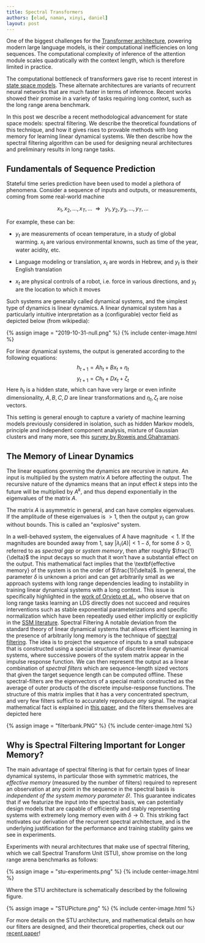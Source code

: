 ```yaml
---
title: Spectral Transformers
authors: [elad, naman, xinyi, daniel]
layout: post
---
```


One of the biggest challenges for the [Transformer architecture](https://proceedings.neurips.cc/paper_files/paper/2017/hash/3f5ee243547dee91fbd053c1c4a845aa-Abstract.html), powering modern large language models, is their computational inefficiencies on long sequences. The computational complexity of inference of the attention module scales quadratically with the context length, which is therefore limited in practice.  

The computational bottleneck of transformers gave rise to recent interest in [state space models](https://arxiv.org/abs/2312.00752). These alternate architectures are variants of recurrent neural networks that are much faster in terms of inference. Recent works showed their promise in a variety of tasks requiring long context, such as the long range arena benchmark. 

In this post we describe a recent methodological advancement for state space models: spectral filtering. We describe the theoretical foundations of this technique, and how it gives rises to provable methods with long memory for learning linear dynamical systems. We then describe how the spectral filtering algorithm can be used for designing neural architectures and preliminary results in long range tasks.   

## Fundamentals of Sequence Prediction 

Stateful time series prediction have been used to model a plethora of phenomena. Consider a sequence of inputs and outputs, or measurements, coming from some real-world machine 

$$x_1,x_2, \ldots , x_T , \ldots   \ \ \Rightarrow  \ \ \ y_1,y_2, y_3 , \ldots, y_T , \ldots $$

For example, these can be:

-   $y_t$ are measurements of ocean temperature, in a study of global warming. $x_t$ are various environmental knowns, such as time of the year, water acidity, etc.


-   Language modeling or translation, $x_t$ are words in Hebrew, and $y_t$ is their English translation


-   $x_t$ are physical controls of a robot, i.e. force in various directions, and $y_t$ are the location to which it moves

Such systems are generally called dynamical systems, and the simplest type of dynamics is linear dynamics. A linear dynamical system has a particularly intuitive interpretation as a (configurable) vector field as depicted below (from wikipedia):

{% assign image = "2019-10-31-null.png" %} 
{% include center-image.html %}

For linear dynamical systems, the output is generated according to the following equations:
$$h_{t+1}  = A h_t + B x_t + \eta_t $$
$$y_{t+1}   = C h_t + D x_t + \zeta_t $$
Here $h_t$ is a hidden state, which can have very large or even infinite dimensionality, $A,B,C,D$ are linear transformations and $\eta_t,\zeta_t$ are noise vectors.


This setting is general enough to capture a variety of machine learning models previously considered in isolation, such as hidden Markov models, principle and independent component analysis, mixture of Gaussian clusters and many more, see this [survey by Roweis and Ghahramani](https://cs.nyu.edu/~roweis/papers/NC110201.pdf).

## The Memory of Linear Dynamics 

The linear equations governing the dynamics are recursive in nature. An input is multiplied by the system matrix $A$ before affecting the output. The recursive nature of the dynamics means that an input effect $k$ steps into the future will be multiplied by $A^k$, and thus depend exponentially in the eigenvalues of the matrix $A$. 

The matrix $A$ is asymmetric in general, and can have complex eigenvalues. If the amplitude of these eigenvalues is $>1$, then the output $y_t$ can grow without bounds. This is called an "explosive" system. 

In a well-behaved system, the eigenvalues of $A$ have magnitude $<1$. If the magnitudes are bounded away from $1$, say $|\lambda_i (A)| < 1- \delta$, for some $\delta > 0$, referred to as *spectral gap* or *system memory*, then after roughly $\frac{1}{\delta}$ the input decays so much that it won’t have a substantial effect on the output.  This mathematical fact implies that the \textbf{effective memory} of the system is on the order of $\frac{1}{\delta}$. In general, the parameter $\delta$ is unknown a priori and can get arbitrarily small as we approach systems with long range dependencies leading to instability in training linear dynamical systems with a long context. This issue is specifically highlighted in the [work of Orvieto et al.](https://arxiv.org/abs/2303.06349), who observe that on long range tasks learning an LDS directly does not succeed and requires interventions such as stable exponential parameterizations and specific normalization which have been repeatedly used either implicitly or explicitly in the [SSM literature](https://arxiv.org/abs/2111.00396). 
Spectral Filtering 
A notable deviation from the standard theory of linear dynamical systems that allows efficient learning in the presence of arbitrarily long memory is the technique of [spectral filtering](https://arxiv.org/abs/1711.00946). The idea is to project the sequence of inputs to a small subspace that is constructed using a special structure of discrete linear dynamical systems, where successive powers of the system matrix appear in the impulse response function. We can then represent the output as a linear combination of *spectral filters* which are sequence-length sized vectors that given the target sequence length can be computed offline. These spectral-filters are the eigenvectors of a special matrix constructed as the average of outer products of the discrete impulse-response functions. The structure of this matrix implies that it has a very concentrated spectrum, and very few filters suffice to accurately reproduce *any* signal. The magical mathematical fact is explained in [this paper](https://arxiv.org/abs/1711.00946), and the filters themselves are depicted here 

{% assign image = "filterbank.PNG" %}
{% include center-image.html %}
 
## Why is Spectral Filtering Important for Longer Memory? 

The main advantage of spectral filtering is that for certain types of linear dynamical systems, in particular those with symmetric matrices, the *effective memory* (measured by the number of filters) required to represent an observation at any point in the sequence in the spectral basis is *independent of the system memory parameter $\delta$*!. This guarantee indicates that if we featurize the input into the spectral basis, we can potentially design models that are capable of efficiently and stably representing systems with extremely long memory even with $\delta \rightarrow 0$. This striking fact motivates our derivation of the recurrent spectral architecture, and is the underlying justification for the performance and training stability gains we see in experiments. 

Experiments with neural architectures that make use of spectral filtering, which we call Spectral Transform Unit (STU), show promise on the long range arena benchmarks as follows:

{% assign image = "stu-experiments.png" %}
{% include center-image.html %}


Where the STU architecture is schematically described by the following figure. 

{% assign image = "STUPicture.png" %}
{% include center-image.html %}

For more details on the STU architecture, and mathematical details on how our filters are designed, and their theoretical properties, check out our [recent paper](https://arxiv.org/pdf/2312.06837)!







